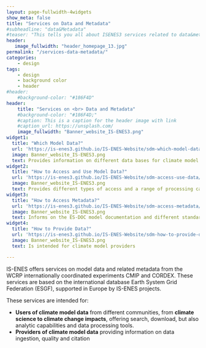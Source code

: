 ```yaml
---
layout: page-fullwidth-4widgets
show_meta: false
title: "Services on Data and Metadata"
#subheadline: "data&Metadata"
#teaser: "This tells you all about ISENES3 services related to data&metadata."
header:
   image_fullwidth: "header_homepage_13.jpg"
permalink: "/services-data-metadata/"
categories:
    - design
tags:
    - design
    - background color
    - header
#header:
    #background-color: "#186F4D"
header:
    title: "Services on <br> Data and Metadata"
    #background-color: "#186F4D;"
    #caption: This is a caption for the header image with link
    #caption_url: https://unsplash.com/
    image_fullwidth: "Banner_website_IS-ENES3.png"
widget1:
  title: "Which Model Data?"
  url: 'https://is-enes3.github.io/IS-ENES-Website/sdm-which-model-data/'
  image: Banner_website_IS-ENES3.png
  text: Provides information on different data bases for climate model data
widget2:
  title: "How to Access and Use Model Data?"
  url: 'https://is-enes3.github.io/IS-ENES-Website/sdm-access-use-data/'
  image: Banner_website_IS-ENES3.png
  text: Provides different types of access and a range of processing capabilities
widget3:
  title: "How to Access Metadata?"
  url: 'https://is-enes3.github.io/IS-ENES-Website/sdm-access-metadata/'
  image: Banner_website_IS-ENES3.png
  text: Informs on the ES-DOC model documentation and different standards for model data
widget4:
  title: "How to Provide Data?"
  url: 'https://is-enes3.github.io/IS-ENES-Website/sdm-how-to-provide-data/'
  image: Banner_website_IS-ENES3.png
  text: Is intended for climate model providers

---
```



IS-ENES offers services on model data and related metadata from the WCRP internationally coordinated experiments CMIP and CORDEX. These services are based on the international database Earth System Grid Federation (ESGF), supported in Europe by IS-ENES projects. 

These services are intended for:
- **Users of climate model data** from different communities, from **climate science to climate change impacts**, offering search, download, but also analytic capabilities and data processing tools. 
- **Providers of climate model data** providing information on data ingestion, quality and citation

